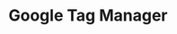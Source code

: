 ---
layout: default
title:  "Google Tag Manager"
parent: performance
summary: ""
index: 2
category: performance
permalink: /performance/google-tag-manager/
---